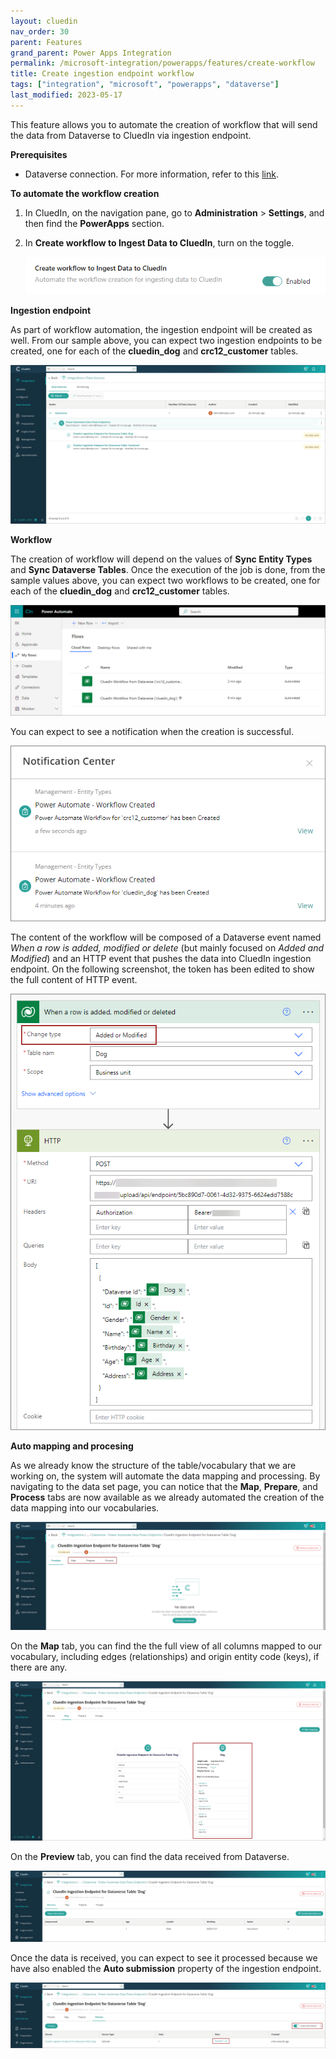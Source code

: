 ```yaml
---
layout: cluedin
nav_order: 30
parent: Features
grand_parent: Power Apps Integration
permalink: /microsoft-integration/powerapps/features/create-workflow
title: Create ingestion endpoint workflow
tags: ["integration", "microsoft", "powerapps", "dataverse"]
last_modified: 2023-05-17
---
```


This feature allows you to automate the creation of workflow that will send the data from Dataverse to CluedIn via ingestion endpoint.

**Prerequisites**

- Dataverse connection. For more information, refer to this [link](/microsoft-integration/powerapps/setup-credentials).

**To automate the workflow creation**

1. In CluedIn, on the navigation pane, go to **Administration** > **Settings**, and then find the **PowerApps** section.

1. In **Create workflow to Ingest Data to CluedIn**, turn on the toggle.

    ![Create workflow to Ingest Data to CluedIn](../images/create-workflow-to-ingest-data-setting.png)

**Ingestion endpoint**

As part of workflow automation, the ingestion endpoint will be created as well. From our sample above, you can expect two ingestion endpoints to be created, one for each of the **cluedin_dog** and **crc12_customer** tables.
    
![Power Automate Workflow Ingestion Endpoint](../images/power-automate-workflow-ingestion-endpoint.png)

**Workflow**

The creation of workflow will depend on the values of **Sync Entity Types** and **Sync Dataverse Tables**. Once the execution of the job is done, from the sample values above, you can expect two workflows to be created, one for each of the **cluedin_dog** and **crc12_customer** tables.

![Power Automate Workflows](../images/power-automate-workflows.png)

You can expect to see a notification when the creation is successful.

![Power Automate Workflow Notification](../images/power-automate-workflow-notification.png)

The content of the workflow will be composed of a Dataverse event named _When a row is added, modified or delete_ (but mainly focused on _Added and Modified_) and an HTTP event that pushes the data into CluedIn ingestion endpoint. On the following screenshot, the token has been edited to show the full content of HTTP event.

![Power Automate Workflow Content](../images/power-automate-workflow-content.png)

**Auto mapping and procesing**
    
As we already know the structure of the table/vocabulary that we are working on, the system will automate the data mapping and processing. By navigating to the data set page, you can notice that the **Map**, **Prepare**, and **Process** tabs are now available as we already automated the creation of the data mapping into our vocabularies.

![Auto Mapping](../images/ingestion-endpoint-automapping-01.png)

On the **Map** tab, you can find the the full view of all columns mapped to our vocabulary, including edges (relationships) and origin entity code (keys), if there are any.

![Auto Mapping](../images/ingestion-endpoint-automapping-02.png)

On the **Preview** tab, you can find the data received from Dataverse.

![Ingestion Endpoint Preview](../images/ingestion-endpoint-preview.png)

Once the data is received, you can expect to see it processed because we have also enabled the **Auto submission** property of the ingestion endpoint.

![Auto Processing](../images/ingestion-endpoint-auto-submission.png)